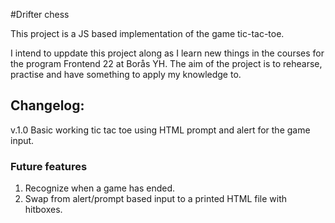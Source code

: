 #Drifter chess

This project is a JS based implementation of the game tic-tac-toe.

I intend to uppdate this project along as I learn new things in the courses for the program Frontend 22 at Borås YH. The aim of the project is to rehearse, practise and have something to apply my knowledge to. 

## Changelog:
v.1.0 Basic working tic tac toe using HTML prompt and alert for the game input.

### Future features

1. Recognize when a game has ended.
2. Swap from alert/prompt based input to a printed HTML file with hitboxes.
